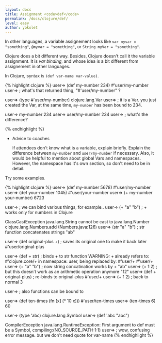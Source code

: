 ```yaml
---
layout: docs
title: Assignment <code>def</code>
permalink: /docs/clojure/def/
level: easy
author: yokolet
---
```


In other languages, a variable assignement looks like `var myvar = "something"`, `@myvar = "something"`, or `String myVar = "something"`.

Clojure does a bit different way. Besides, Clojure doesn't call it the variable assignment. It is *var binding*, and whose idea is a bit different from assignement in other languages.

In Clojure, syntax is `(def var-name var-value)`.

{% highlight clojure %}
user=> (def my-number 234)
#'user/my-number
user=> ; what's that returned thing, "#'user/my-number" ?

user=> (type #'user/my-number)
clojure.lang.Var
user=> ; it is a Var. you just created the Var, at the same time, `my-number` has been bound to 234.

user=> my-number
234
user=> user/my-number
234
user=> ; what's the difference?

{% endhighlight %}

- Advice to coaches

    If attendees don't know what is a variable, explain briefly.
    Explain the difference between `my-number` and `user/my-number` if necessary.
    Also, it would be helpful to mention about global Vars and namespaces.
    However, the namespace has it's own section, so don't need to be in detail.

Try some examples.

{% highlight clojure %}
user=> (def my-number 5678)
#'user/my-number
user=> (def your-number 1045)
#'user/your-number
user=> (+ my-number your-number)
6723

user=> ; we can bind various things, for example..
user=> (+ "a" "b") ; + works only for numbers in Clojure

ClassCastException java.lang.String cannot be cast to java.lang.Number  clojure.lang.Numbers.add (Numbers.java:126)
user=> (str "a" "b") ; str function concatenates strings
"ab"

user=> (def original-plus +) ; saves its original one to make it back later
#'user/original-plus

user=> (def + str) ; binds + to str function
WARNING: + already refers to: #'clojure.core/+ in namespace: user, being replaced by: #'user/+
#'user/+
user=> (+ "a" "b") ; now string concatination works by +
"ab"
user=> (+ 1 2) ; but this doesn't work as an arithmetic operation anymore
"12"
user=> (def + original-plus) ; re-binds to original-plus
#'user/+
user=> (+ 1 2) ; back to normal
3

user=> ; also functions can be bound to

user=> (def ten-times (fn [x] (* 10 x)))
#'user/ten-times
user=> (ten-times 6)
60

user=> (type 'abc)
clojure.lang.Symbol
user=> (def 'abc "abc")

CompilerException java.lang.RuntimeException: First argument to def must be a Symbol, compiling:(NO_SOURCE_PATH:1:1)
user=> ; wow, confusing error message. but we don't need quote for var-name
{% endhighlight %}